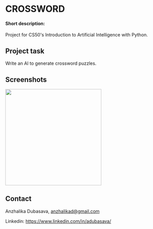 ﻿# CROSSWORD
#### Short description:
Project for CS50's Introduction to Artificial Intelligence with Python.

## Project task

Write an AI to generate crossword puzzles.

## Screenshots
<img src="https://github.com/adubasava/crossword/assets/146720159/cacd24e8-fd05-4c2b-95cf-4b25a7cdd220" width="300">

## Contact
Anzhalika Dubasava, anzhalikad@gmail.com

Linkedin: https://www.linkedin.com/in/adubasava/
